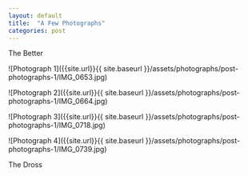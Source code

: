 ```yaml
---
layout: default
title:  "A Few Photographs"
categories: post
---
```


The Better


![Photograph 1]({{site.url}}{{ site.baseurl }}/assets/photographs/post-photographs-1/IMG_0653.jpg)

![Photograph 2]({{site.url}}{{ site.baseurl }}/assets/photographs/post-photographs-1/IMG_0664.jpg)

![Photograph 3]({{site.url}}{{ site.baseurl }}/assets/photographs/post-photographs-1/IMG_0718.jpg)

![Photograph 4]({{site.url}}{{ site.baseurl }}/assets/photographs/post-photographs-1/IMG_0739.jpg)

The Dross

